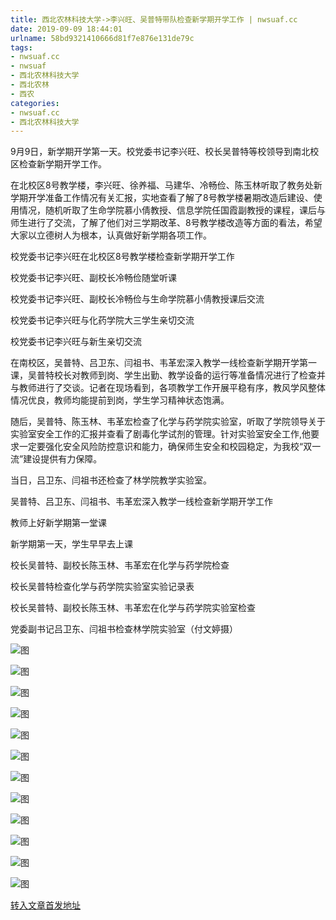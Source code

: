 ```yaml
---
title: 西北农林科技大学->李兴旺、吴普特带队检查新学期开学工作 | nwsuaf.cc
date: 2019-09-09 18:44:01
urlname: 58bd9321410666d81f7e876e131de79c
tags: 
- nwsuaf.cc
- nwsuaf
- 西北农林科技大学
- 西北农林
- 西农
categories:
- nwsuaf.cc
- 西北农林科技大学
---
```



9月9日，新学期开学第一天。校党委书记李兴旺、校长吴普特等校领导到南北校区检查新学期开学工作。

在北校区8号教学楼，李兴旺、徐养福、马建华、冷畅俭、陈玉林听取了教务处新学期开学准备工作情况有关汇报，实地查看了解了8号教学楼暑期改造后建设、使用情况，随机听取了生命学院慕小倩教授、信息学院任国霞副教授的课程，课后与师生进行了交流，了解了他们对三学期改革、8号教学楼改造等方面的看法，希望大家以立德树人为根本，认真做好新学期各项工作。

校党委书记李兴旺在北校区8号教学楼检查新学期开学工作

校党委书记李兴旺、副校长冷畅俭随堂听课

校党委书记李兴旺、副校长冷畅俭与生命学院慕小倩教授课后交流

校党委书记李兴旺与化药学院大三学生亲切交流

校党委书记李兴旺与新生亲切交流

在南校区，吴普特、吕卫东、闫祖书、韦革宏深入教学一线检查新学期开学第一课，吴普特校长对教师到岗、学生出勤、教学设备的运行等准备情况进行了检查并与教师进行了交谈。记者在现场看到，各项教学工作开展平稳有序，教风学风整体情况优良，教师均能提前到岗，学生学习精神状态饱满。

随后，吴普特、陈玉林、韦革宏检查了化学与药学院实验室，听取了学院领导关于实验室安全工作的汇报并查看了剧毒化学试剂的管理。针对实验室安全工作,他要求一定要强化安全风险防控意识和能力，确保师生安全和校园稳定，为我校“双一流”建设提供有力保障。

当日，吕卫东、闫祖书还检查了林学院教学实验室。

吴普特、吕卫东、闫祖书、韦革宏深入教学一线检查新学期开学工作

教师上好新学期第一堂课

新学期第一天，学生早早去上课

校长吴普特、副校长陈玉林、韦革宏在化学与药学院检查

校长吴普特检查化学与药学院实验室实验记录表

校长吴普特、副校长陈玉林、韦革宏在化学与药学院实验室检查

党委副书记吕卫东、闫祖书检查林学院实验室（付文婷摄）



![图](https://news.nwsuaf.edu.cn/images/content/2019-09/20190909164945909130.jpg)

![图](https://news.nwsuaf.edu.cn/images/content/2019-09/20190909164712918890.JPG)

![图](https://news.nwsuaf.edu.cn/images/content/2019-09/20190909164617033759.JPG)

![图](https://news.nwsuaf.edu.cn/images/content/2019-09/20190909164543954629.JPG)

![图](https://news.nwsuaf.edu.cn/images/content/2019-09/20190909165210280430.JPG)

![图](https://news.nwsuaf.edu.cn/images/content/2019-09/20190909165141904389.JPG)

![图](https://news.nwsuaf.edu.cn/images/content/2019-09/20190909165121721239.JPG)

![图](https://news.nwsuaf.edu.cn/images/content/2019-09/20190909164408028587.jpg)

![图](https://news.nwsuaf.edu.cn/images/content/2019-09/20190909164344602445.jpg)

![图](https://news.nwsuaf.edu.cn/images/content/2019-09/20190909164323850334.jpg)

![图](https://news.nwsuaf.edu.cn/images/content/2019-09/20190909164304925228.jpg)

![图](https://news.nwsuaf.edu.cn/images/content/2019-09/20190909164242829140.jpg)

[转入文章首发地址](https://news.nwsuaf.edu.cn/xnxw/91691.htm)